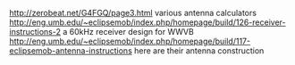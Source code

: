 http://zerobeat.net/G4FGQ/page3.html various antenna calculators
http://eng.umb.edu/~eclipsemob/index.php/homepage/build/126-receiver-instructions-2   a 60kHz receiver design for WWVB
http://eng.umb.edu/~eclipsemob/index.php/homepage/build/117-eclipsemob-antenna-instructions here are their antenna construction
